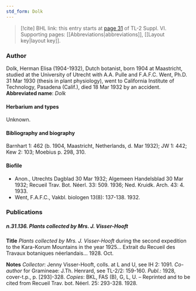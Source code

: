 ```yaml
---
std_form: Dolk
---
```


> [!cite] BHL link: this entry starts at [page 31](https://www.biodiversitylibrary.org/page/33260019) of TL-2 Suppl. VI.
> Supporting pages: [[Abbreviations|abbreviations]], [[Layout key|layout key]].

### Author

Dolk, Herman Elisa (1904-1932), Dutch botanist, born 1904 at Maastricht, studied at the University of Utrecht with A.A. Pulle and F.A.F.C. Went, Ph.D. 31 Mar 1930 (thesis in plant physiology), went to California Institute of Technology, Pasadena (Calif.), died 18 Mar 1932 by an accident. 
**Abbreviated name**: *Dolk*

#### Herbarium and types

Unknown.

#### Bibliography and biography

Barnhart 1: 462 (b. 1904, Maastricht, Netherlands, d. Mar 1932); JW 1: 442; Kew 2: 103; Moebius p. 298, 310.

#### Biofile

- Anon., Utrechts Dagblad 30 Mar 1932; Algemeen Handelsblad 30 Mar 1932; Recueil Trav. Bot. Néerl. 33: 509. 1936; Ned. Kruidk. Arch. 43: 4. 1933.
- Went, F.A.F.C., Vakbl. biologen 13(8): 137-138. 1932.

### Publications

##### n.31.136. Plants collected by Mrs. J. Visser-Hooft

**Title**
*Plants collected by Mrs. J. Visser-Hooft* during the second expedition to the Kara-Korum Mountains in the year 1925... Extrait du Recueil des Travaux botaniques néerlandais... 1928. Oct.

**Notes**
*Collector*: Jenny Visser-Hooft, colls. at L and U, see IH 2: 1091.
*Co-author* for Gramineae: J.Th. Henrard, see TL-2/2: 159-160.
*Publ*.: 1928, cover-t.p., p. \[293\]-328. *Copies*: BKL, FAS (B), G, L, U. – Reprinted and to be cited from Recueil Trav. bot. Néerl. 25: 293-328. 1928.


